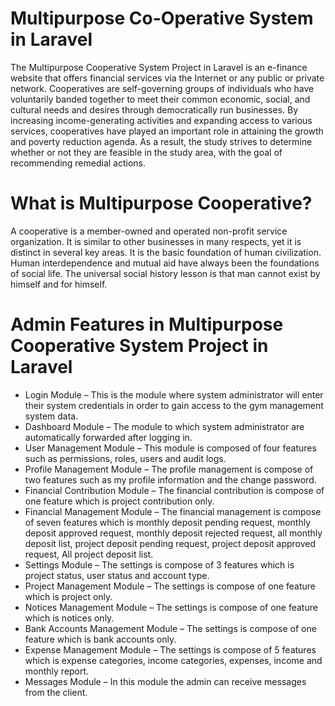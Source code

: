 # Multipurpose Co-Operative System in Laravel

The Multipurpose Cooperative System Project in Laravel is an e-finance website that offers financial services via the Internet or any public or private network. Cooperatives are self-governing groups of individuals who have voluntarily banded together to meet their common economic, social, and cultural needs and desires through democratically run businesses. By increasing income-generating activities and expanding access to various services, cooperatives have played an important role in attaining the growth and poverty reduction agenda. As a result, the study strives to determine whether or not they are feasible in the study area, with the goal of recommending remedial actions.

# What is Multipurpose Cooperative?
A cooperative is a member-owned and operated non-profit service organization. It is similar to other businesses in many respects, yet it is distinct in several key areas. It is the basic foundation of human civilization. Human interdependence and mutual aid have always been the foundations of social life. The universal social history lesson is that man cannot exist by himself and for himself.

# Admin Features in Multipurpose Cooperative System Project in Laravel
* Login Module – This is the module where system administrator will enter their system credentials in order to gain access to the gym management system data.
* Dashboard Module – The module to which system administrator are automatically forwarded after logging in.
* User Management Module – This module is composed of four features such as permissions, roles, users and audit logs.
* Profile Management Module – The profile management is compose of two features such as my profile information and the change password.
* Financial Contribution Module – The financial contribution is compose of one feature which is project contribution only.
* Financial Management Module – The financial management is compose of seven features which is monthly deposit pending request, monthly deposit approved request, monthly deposit rejected request, all monthly deposit list, project deposit pending request, project deposit approved request, All project deposit list.
* Settings Module – The settings is compose of 3 features which is project status, user status and account type.
* Project Management Module – The settings is compose of one feature which is project only.
* Notices Management Module – The settings is compose of one feature which is notices only.
* Bank Accounts Management Module – The settings is compose of one feature which is bank accounts only.
* Expense Management Module – The settings is compose of 5 features which is expense categories, income categories, expenses, income and monthly report.
* Messages Module – In this module the admin can receive messages from the client.

